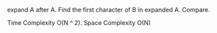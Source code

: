 expand A after A. Find the first character of B in expanded A. Compare.


Time Complexity O(N ^ 2). Space Complexity O(N)